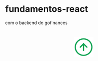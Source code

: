 # fundamentos-react
com o backend do gofinances


<h1 align="center">
  <img alt="NextLevelWeek" title="#NextLevelWeek" src="./src/assets/income.svg" />
</h1>
